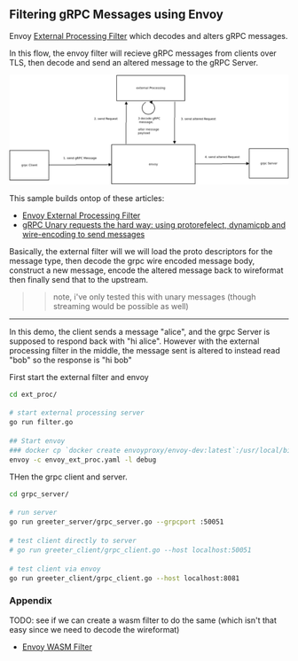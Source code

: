 
## Filtering gRPC Messages using Envoy

Envoy [External Processing Filter](https://www.envoyproxy.io/docs/envoy/latest/api-v3/extensions/filters/http/ext_proc/v3/processing_mode.proto) which decodes and alters gRPC messages.


In this flow, the envoy filter will recieve gRPC messages from clients over TLS, then decode and send an altered message to the gRPC Server.


![images/ext_grpc.png](images/ext_grpc.png)


This sample builds ontop of these articles:

* [Envoy External Processing Filter](https://blog.salrashid.dev/articles/2021/envoy_ext_proc/)
* [gRPC Unary requests the hard way: using protorefelect, dynamicpb and wire-encoding to send messages](https://blog.salrashid.dev/articles/2022/grpc_wireformat/)


Basically, the external filter will we will load the proto descriptors for the message type, then decode the grpc wire encoded message body,  construct a new message, encode the altered message back to wireformat  then finally send that to the upstream.


>> note, i've only tested this with unary messages (though streaming would be possible as well)

---

In this demo, the client sends a message "alice", and the grpc Server is supposed to respond back with "hi alice".  However with the external processing filter in the middle, the message sent is altered to instead read "bob" so the response is "hi bob"

First start the external filter and envoy

```bash
cd ext_proc/

# start external processing server
go run filter.go

## Start envoy
### docker cp `docker create envoyproxy/envoy-dev:latest`:/usr/local/bin/envoy .
envoy -c envoy_ext_proc.yaml -l debug
```


THen the grpc client and server.

```bash
cd grpc_server/

# run server
go run greeter_server/grpc_server.go --grpcport :50051 

# test client directly to server
# go run greeter_client/grpc_client.go --host localhost:50051

# test client via envoy
go run greeter_client/grpc_client.go --host localhost:8081
```


### Appendix

TODO: see if we can create a wasm filter to do the same (which isn't that easy since we need to decode the wireformat)
- [Envoy WASM Filter](https://github.com/salrashid123/envoy_wasm)
